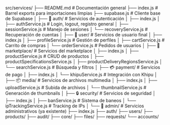 src/services/
├── README.md                          # Documentación general
├── index.js                          # Barrel exports para importaciones limpias
├── supabase.js                       # Cliente base de Supabase
│
├── 🔐 auth/                          # Servicios de autenticación
│   ├── index.js
│   ├── authService.js                # Login, logout, registro general
│   ├── sessionService.js             # Manejo de sesiones
│   └── recoveryService.js            # Recuperación de cuentas
│
├── 👤 user/                          # Servicios de usuario final
│   ├── index.js
│   ├── profileService.js             # Gestión de perfiles
│   ├── cartService.js                # Carrito de compras
│   └── orderService.js               # Pedidos de usuarios
│
├── 🏪 marketplace/                   # Servicios del marketplace
│   ├── index.js
│   ├── productService.js             # CRUD de productos
│   ├── productSpecificationsService.js
│   ├── productDeliveryRegionsService.js
│   └── searchService.js              # Búsqueda y filtros
│
├── 💳 payment/                       # Servicios de pago
│   ├── index.js
│   └── khipuService.js               # Integración con Khipu
│
├── 📦 media/                         # Servicios de archivos multimedia
│   ├── index.js
│   ├── uploadService.js              # Subida de archivos
│   └── thumbnailService.js           # Generación de thumbnails
│
├── 🔒 security/                      # Servicios de seguridad
│   ├── index.js
│   ├── banService.js                 # Sistema de baneos
│   └── ipTrackingService.js          # Tracking de IPs
│
└── 👑 admin/                         # Servicios administrativos (ya existente)
    ├── index.js
    ├── auth/
    ├── users/
    ├── products/
    ├── audit/
    ├── core/
    ├── files/
    ├── requests/
    └── accounts/